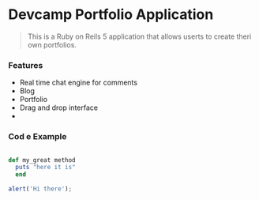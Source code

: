 # Devcamp Portfolio Application

> This is a Ruby on Reils 5 application that allows userts to create theri own portfolios.

### Features

- Real time chat engine for comments
- Blog
- Portfolio
- Drag and drop interface
- 
### Cod e Example

```ruby

def my_great method
  puts "here it is"
  end
  ```
  ```javascript
  alert('Hi there');
  ```
